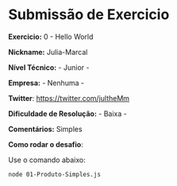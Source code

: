 # Submissão de Exercicio

**Exercicio:** 0 - Hello World

**Nickname:** Julia-Marcal

**Nível Técnico:** - Junior -

**Empresa:** - Nenhuma -

**Twitter**: https://twitter.com/jultheMm

**Dificuldade de Resolução:** - Baixa -

**Comentários:** Simples 

**Como rodar o desafio**: 

Use o comando abaixo: 
```bash
node 01-Produto-Simples.js
```